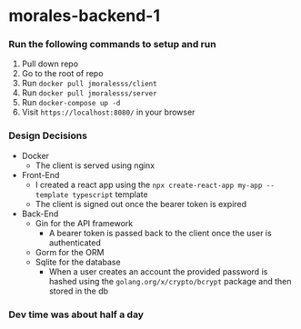 # morales-backend-1

### Run the following commands to setup and run
1. Pull down repo
2. Go to the root of repo
1. Run `docker pull jmoralesss/client`
2. Run `docker pull jmoralesss/server`
3. Run `docker-compose up -d`
4. Visit `https://localhost:8080/` in your browser

### Design Decisions
* Docker
    * The client is served using nginx
* Front-End
    * I created a react app using the `npx create-react-app my-app --template typescript` template
    * The client is signed out once the bearer token is expired
* Back-End
    * Gin for the API framework
        * A bearer token is passed back to the client once the user is authenticated
    * Gorm for the ORM
    * Sqlite for the database
        * When a user creates an account the provided password is hashed using the `golang.org/x/crypto/bcrypt` package and then stored in the db

### Dev time was about half a day